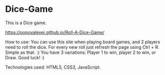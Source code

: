 # Dice-Game
This is a Dice game. 

https://popovalexei.github.io/Roll-A-Dice-Game/

How to use: You can use this site when playing board games, and 2 players need to roll the dice. For every new roll just refresh the page using Ctrl + R. Simple as that. :) 
You have 3 variations: Player 1 to win, player 2 to win, or Draw. Good luck! :)


Technologies used: HTML5, CSS3, JavaScript.
